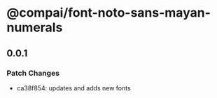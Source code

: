 # @compai/font-noto-sans-mayan-numerals

## 0.0.1
### Patch Changes

- ca38f854: updates and adds new fonts
